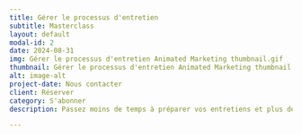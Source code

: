 ```yaml
---
title: Gérer le processus d'entretien
subtitle: Masterclass
layout: default
modal-id: 2
date: 2024-08-31
img: Gérer le processus d'entretien Animated Marketing thumbnail.gif
thumbnail: Gérer le processus d'entretien Animated Marketing thumbnail.gif
alt: image-alt
project-date: Nous contacter
client: Réserver
category: S'abonner
description: Passez moins de temps à préparer vos entretiens et plus de temps à trouver le candidat idéal. Cette masterclass vous permet de trouver une liste de questions d'entretiens personnalisées basées sur vos descriptions de poste. Grâce à l'intelligence artificielle, identifiez les compétences clés et les points forts de vos candidats pour prendre des décisions éclairées. Cette formation est votre arme secrète pour un recrutement efficace. Lancez-vous dès maintenant !

---
```

